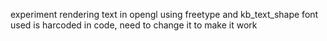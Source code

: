 experiment rendering text in opengl using freetype and kb_text_shape
font used is harcoded in code, need to change it to make it work
